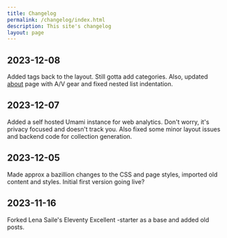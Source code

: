 ```yaml
---
title: Changelog
permalink: /changelog/index.html
description: This site's changelog
layout: page
---
```


## 2023-12-08
Added tags back to the layout. Still gotta add categories. Also, updated <a href="/about">about</a> page with A/V gear and fixed nested list indentation.

## 2023-12-07
Added a self hosted Umami instance for web analytics. Don't worry, it's privacy focused and doesn't track you. Also fixed some minor layout issues and backend code for collection generation.

## 2023-12-05
Made approx a bazillion changes to the CSS and page styles, imported old content and styles. Initial first version going live?

## 2023-11-16
Forked Lena Saile's Eleventy Excellent -starter as a base and added old posts.
